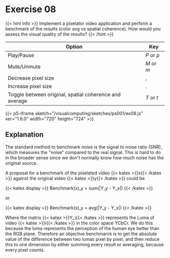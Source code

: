# Exercise 08
{{< hint info >}}
Implement a pixelator video application and perform a benchmark of the results (color avg vs spatial coherence). How would you assess the visual quality of the results?
{{< /hint >}}

| Option                                                  | Key        |
|---------------------------------------------------------|------------|
| Play/Pause                                              | *P* or *p* |
| Mute/Unmute                                             | *M* or *m* |
| Decrease pixel size                                     | ,          |
| Increase pixel size                                     | .          |
| Toggle between original,  spatial coherence and average | *T* or *t* |

{{< p5-iframe sketch="/visualcomputing/sketches/ps001/ex08.js" ver="1.6.0" width="720" height="724" >}}

## Explanation

The standard method to benchmark noise is the signal to noise ratio (SNR), which measures the "noise" compared to the real signal. This is hard to do in the broader sense since we don't normally know how much noise has the original source.

A proposal for a benchmark of the pixelated video {{< katex >}}x{{< /katex >}} against the original video {{< katex >}}y{{< /katex >}} could be 
 

{{< katex display >}}
Benchmark(x)_y = sum(|Y_y - Y_x|)
{{< /katex >}}

or 

{{< katex display >}}
Benchmark(x)_y = avg(|Y_y - Y_x|)
{{< /katex >}}

Where the matrix {{< katex >}}Y_i{{< /katex >}} represents the Luma of video {{< katex >}}i{{< /katex >}} in the color space YCbCr. We do this because the luma represents the perception of the human eye better than the RGB plane.
Therefore an objective benchmarck is to get the absolute value of the difference between two lumas pixel by pixel, and then reduce this to one dimension by either summing every result or averaging, because every pixel counts.

